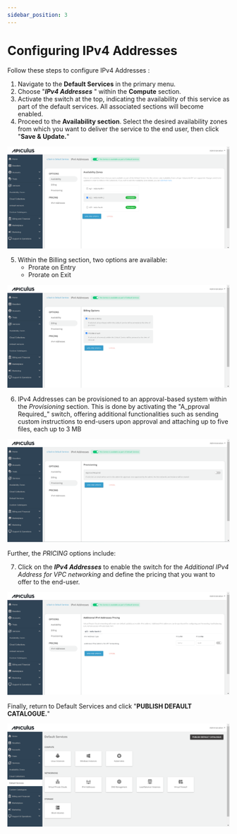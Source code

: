 ```yaml
---
sidebar_position: 3
---
```

# Configuring IPv4 Addresses

Follow these steps to configure IPv4 Addresses :

1. Navigate to the **Default Services** in the primary menu.
2. Choose "_**IPv4 Addresses**_ " within the **Compute** section.
3. Activate the switch at the top, indicating the availability of this service as part of the default services. All associated sections will become enabled.
4. Proceed to the **Availability section**. Select the desired availability zones from which you want to deliver the service to the end user, then click "**Save & Update.**"

![Configuring IPv4 Addresses](img/ConfiguringIPv4Addresses1.png)

5. Within the Billing section, two options are available: 
	- Prorate on Entry
	- Prorate on Exit

![Configuring IPv4 Addresses](img/ConfiguringIPv4Addresses2.png)

6. IPv4 Addresses can be provisioned to an approval-based system within the _Provisioning_ section. This is done by activating the "A_pproval Required_" switch, offering additional functionalities such as sending custom instructions to end-users upon approval and attaching up to five files, each up to 3 MB

![Configuring IPv4 Addresses](img/ConfiguringIPv4Addresses3.png)

Further, the _PRICING_ options include:

7. Click on the _**IPv4 Addresses**_ to enable the switch for the _Additional IPv4 Address for VPC networking_ and define the pricing that you want to offer to the end-user.

![Configuring IPv4 Addresses](img/ConfiguringIPv4Addresses4.png)

Finally, return to Default Services and click "**PUBLISH DEFAULT CATALOGUE.**"

![Configuring IPv4 Addresses](img/ConfiguringIPv4Addresses5.png)